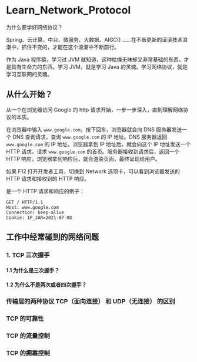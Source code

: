 # Learn_Network_Protocol

为什么要学好网络协议？

Spring、云计算、中台、微服务、大数据、AIGC() ……在不断更新的滚滚技术浪潮中，抓住不变的，才能在这个浪潮中不断前行。

作为 Java 程序猿，学习过 JVM 就知道，这种枯燥无味却又非常基础的东西，才是具有生命力的东西。学习 JVM，就是学习 Java 的灵魂。学习网络协议，就是学习互联网的灵魂。

## 从什么开始？

从一个在浏览器访问 Google 的 http 请求开始，一步一步深入，直到理解网络协议的本质。

在浏览器中输入 `www.google.com`，按下回车，浏览器就会向 DNS 服务器发送一个 DNS 查询请求，查询 `www.google.com` 的 IP 地址。DNS 服务器返回 `www.google.com` 的 IP 地址，浏览器拿到 IP 地址后，就会向这个 IP 地址发送一个 HTTP 请求，请求 `www.google.com` 的首页。服务器接收到请求后，返回一个 HTTP 响应，浏览器拿到响应后，就会渲染页面，最终呈现给用户。

如果 F12 打开开发者工具，切换到 Network 选项卡，可以看到浏览器发送的 HTTP 请求和接收到的 HTTP 响应。

是一个 HTTP 请求和响应的例子：

```http
GET / HTTP/1.1
Host: www.google.com
Connection: keep-alive
Cookie: 1P_JAR=2021-07-08
```

## 工作中经常碰到的网络问题

### 1. TCP 三次握手

#### 1.1 为什么是三次握手？

#### 1.2 为什么不是两次或者四次握手？

### 传输层的两种协议 TCP（面向连接） 和 UDP（无连接） 的区别

### TCP 的可靠性

### TCP 的流量控制

### TCP 的拥塞控制
